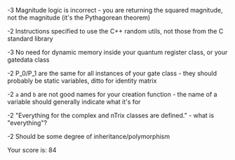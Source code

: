 -3 Magnitude logic is incorrect - you are returning the squared magnitude, not the magnitude
(it's the Pythagorean theorem)

-2 Instructions specified to use the C++ random utils, not those from the C standard library

-3 No need for dynamic memory inside your quantum register class, or your gatedata class

-2 P_0/P_1 are the same for all instances of your gate class - they should
probably be static variables, ditto for identity matrix

-2 `a` and `b` are not good names for your creation function - the name of a variable
should generally indicate what it's for

-2 "Everything for the complex and nTrix classes are defined." - what is "everything"?

-2 Should be some degree of inheritance/polymorphism


Your score is:
84
